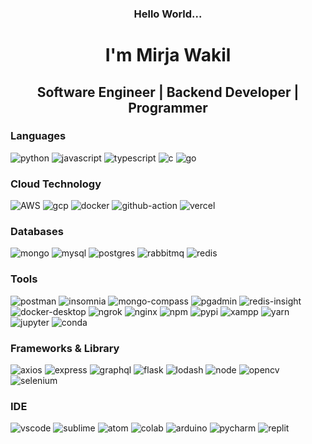 <h3 align="center">Hello World...</h3>
<h1 align="center">I'm Mirja Wakil</h1>
<h2 align="center">Software Engineer | Backend Developer | Programmer</h2>

### Languages

<p>
  <img alt="python" src="https://img.shields.io/badge/Python-FFD43B?style=for-the-badge&logo=python&logoColor=blue" />
  <img alt="javascript" src="https://img.shields.io/badge/JavaScript-323330?style=for-the-badge&logo=javascript&logoColor=F7DF1E" />
  <img alt="typescript" src="https://img.shields.io/badge/TypeScript-007ACC?style=for-the-badge&logo=typescript&logoColor=white" />
  <img alt="c" src="https://img.shields.io/badge/C-00599C?style=for-the-badge&logo=c&logoColor=white" />
  <img alt="go" src="https://img.shields.io/badge/Go-00ADD8?style=for-the-badge&logo=go&logoColor=white" />
</p>

### Cloud Technology

<p>
<img alt="AWS" src="https://img.shields.io/badge/Amazon_AWS-FF9900?style=for-the-badge&logo=amazonaws&logoColor=white" />
<img alt="gcp" src="https://img.shields.io/badge/Google_Cloud-4285F4?style=for-the-badge&logo=google-cloud&logoColor=white" />
<img alt="docker" src="https://img.shields.io/badge/Docker-2CA5E0?style=for-the-badge&logo=docker&logoColor=white" />
<img alt="github-action" src="https://img.shields.io/badge/GitHub_Actions-2088FF?style=for-the-badge&logo=github-actions&logoColor=white" />
<img alt="vercel" src="https://img.shields.io/badge/Vercel-000000?style=for-the-badge&logo=vercel&logoColor=white" />
</p>

### Databases

<p>
<img alt="mongo" src="https://img.shields.io/badge/MongoDB-4EA94B?style=for-the-badge&logo=mongodb&logoColor=white" />
<img alt="mysql" src="https://img.shields.io/badge/MySQL-005C84?style=for-the-badge&logo=mysql&logoColor=white" />
<img alt="postgres" src="https://img.shields.io/badge/PostgreSQL-316192?style=for-the-badge&logo=postgresql&logoColor=white" />
<img alt="rabbitmq" src="https://img.shields.io/badge/rabbitmq-%23FF6600.svg?&style=for-the-badge&logo=rabbitmq&logoColor=white" />
<img alt="redis" src="https://img.shields.io/badge/redis-%23DD0031.svg?&style=for-the-badge&logo=redis&logoColor=white" />
</p>

### Tools

<p>
<img alt="postman" src="https://img.shields.io/badge/Postman-FF6C37?style=for-the-badge&logo=Postman&logoColor=white" />
<img alt="insomnia" src="https://img.shields.io/badge/Insomnia-5849be?style=for-the-badge&logo=Insomnia&logoColor=white" />
<img alt="mongo-compass" src="https://img.shields.io/badge/Mongo Compass-4EA94B?style=for-the-badge&logo=mongodb&logoColor=white" />
<img alt="pgadmin" src="https://img.shields.io/badge/PG Admin-316192?style=for-the-badge&logo=postgresql&logoColor=white" />
<img alt="redis-insight" src="https://img.shields.io/badge/redis Insight-%23DD0031.svg?&style=for-the-badge&logo=redis&logoColor=white" />
<img alt="docker-desktop" src="https://img.shields.io/badge/Docker Desktop-2CA5E0?style=for-the-badge&logo=docker&logoColor=white" />
<img alt="ngrok" src="https://img.shields.io/badge/ngrok-140648?style=for-the-badge&logo=Ngrok&logoColor=white" />
<img alt="nginx" src="https://img.shields.io/badge/Nginx-009639?style=for-the-badge&logo=nginx&logoColor=white" />
<img alt="npm" src="https://img.shields.io/badge/npm-CB3837?style=for-the-badge&logo=npm&logoColor=white" />
<img alt="pypi" src="https://img.shields.io/badge/pypi-3775A9?style=for-the-badge&logo=pypi&logoColor=white" />
<img alt="xampp" src="https://img.shields.io/badge/Xampp-F37623?style=for-the-badge&logo=xampp&logoColor=white" />
<img alt="yarn" src="https://img.shields.io/badge/Yarn-2C8EBB?style=for-the-badge&logo=yarn&logoColor=white" />
<img alt="jupyter" src="https://img.shields.io/badge/Jupyter-F37626.svg?&style=for-the-badge&logo=Jupyter&logoColor=white" />
<img alt="conda" src="https://img.shields.io/badge/conda-342B029.svg?&style=for-the-badge&logo=anaconda&logoColor=white" />
</p>

### Frameworks & Library

<p>
<img alt="axios" src="https://img.shields.io/badge/axios-671ddf?&style=for-the-badge&logo=axios&logoColor=white" />
<img alt="express" src="https://img.shields.io/badge/Express%20js-222222?style=for-the-badge&logo=express&logoColor=white" />
<img alt="graphql" src="https://img.shields.io/badge/GraphQl-E10098?style=for-the-badge&logo=graphql&logoColor=white" />
<img alt="flask" src="https://img.shields.io/badge/Flask-3BABC3?style=for-the-badge&logo=flask&logoColor=white" />
<img alt="lodash" src="https://img.shields.io/badge/Lodash-3492FF?style=for-the-badge&logo=lodash&logoColor=white"" />
<img alt="node" src="https://img.shields.io/badge/Node%20js-339933?style=for-the-badge&logo=nodedotjs&logoColor=white"" />
<img alt="opencv" src="https://img.shields.io/badge/OpenCV-27338e?style=for-the-badge&logo=OpenCV&logoColor=white"" />
<img alt="selenium" src="https://img.shields.io/badge/Selenium-43B02A?style=for-the-badge&logo=Selenium&logoColor=white"" />
</p>

### IDE

<p>
<img alt="vscode" src="https://img.shields.io/badge/VSCode-0078D4?style=for-the-badge&logo=visual%20studio%20code&logoColor=white"" />
<img alt="sublime" src="https://img.shields.io/badge/sublime_text-%23575757.svg?&style=for-the-badge&logo=sublime-text&logoColor=important"" />
<img alt="atom" src="https://img.shields.io/badge/Atom-609926?style=for-the-badge&logo=gotomeeting&logoColor=white"" />
<img alt="colab" src="https://img.shields.io/badge/Colab-F9AB00?style=for-the-badge&logo=googlecolab&color=525252"" />
<img alt="arduino" src="https://img.shields.io/badge/Arduino_IDE-00979D?style=for-the-badge&logo=arduino&logoColor=white"" />
<img alt="pycharm" src="https://img.shields.io/badge/PyCharm-000000.svg?&style=for-the-badge&logo=PyCharm&logoColor=white"" />
<img alt="replit" src="https://img.shields.io/badge/replit-F26207?style=for-the-badge&logo=replit&logoColor=white"" />
</p>
